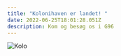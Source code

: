```yaml
---
title: "Kolonihaven er landet! "
date: 2022-06-25T18:01:28.051Z
description: Kom og besøg os i G96
---
```



![Kolo](img_20220625_195848.jpg)